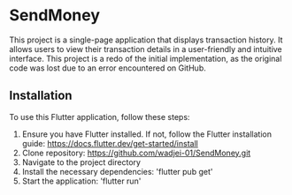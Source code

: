 # SendMoney
This project is a single-page application that displays transaction history. It allows users to view their transaction details in a user-friendly and intuitive interface. This project is a redo of the initial implementation, as the original code was lost due to an error encountered on GitHub.

## Installation
To use this Flutter application, follow these steps:
1. Ensure you have Flutter installed. If not, follow the Flutter installation guide: https://docs.flutter.dev/get-started/install
2. Clone repository: https://github.com/wadjei-01/SendMoney.git
3. Navigate to the project directory
4. Install the necessary dependencies: 'flutter pub get'
5. Start the application: 'flutter run'
